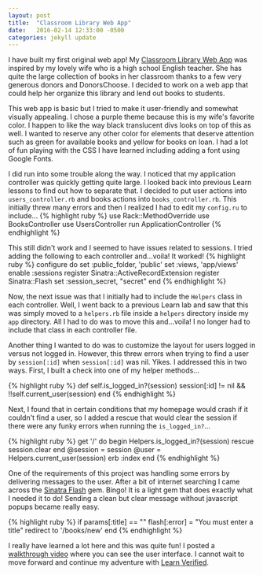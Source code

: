 ```yaml
---
layout: post
title:  "Classroom Library Web App"
date:   2016-02-14 12:33:00 -0500
categories: jekyll update
---
```


I have built my first original web app! My [Classroom Library Web App][classroom-library] was inspired by my lovely wife who is a high school English teacher. She has quite the large collection of books in her classroom thanks to a few very generous donors and DonorsChoose. I decided to work on a web app that could help her organize this library and lend out books to students.

This web app is basic but I tried to make it user-friendly and somewhat visually appealing. I chose a purple theme because this is my wife's favorite color. I happen to like the way black translucent divs looks on top of this as well. I wanted to reserve any other color for elements that deserve attention such as green for available books and yellow for books on loan. I had a lot of fun playing with the CSS I have learned including adding a font using Google Fonts.

I did run into some trouble along the way. I noticed that my application controller was quickly getting quite large. I looked back into previous Learn lessons to find out how to separate that. I decided to put user actions into `users_controller.rb` and books actions into `books_controller.rb`. This initially threw many errors and then I realized I had to edit my `config.ru` to include...
{% highlight ruby %}
  use Rack::MethodOverride
  use BooksController
  use UsersController
  run ApplicationController
{% endhighlight %}

This still didn't work and I seemed to have issues related to sessions. I tried adding the following to each controller and...voila! It worked!
{% highlight ruby %}
  configure do
    set :public_folder, 'public'
    set :views, 'app/views'
    enable :sessions
    register Sinatra::ActiveRecordExtension
    register Sinatra::Flash
    set :session_secret, "secret"
  end
{% endhighlight %}

Now, the next issue was that I initially had to include the `Helpers` class in each controller. Well, I went back to a previous Learn lab and saw that this was simply moved to a `helpers.rb` file inside a `helpers` directory inside my `app` directory. All I had to do was to move this and...voila! I no longer had to include that class in each controller file.

Another thing I wanted to do was to customize the layout for users logged in versus not logged in. However, this threw errors when trying to find a user by `session[:id]` when `session[:id]` was nil. Yikes. I addressed this in two ways. First, I built a check into one of my helper methods...

{% highlight ruby %}
  def self.is_logged_in?(session)
    session[:id] != nil && !!self.current_user(session)
  end
{% endhighlight %}

Next, I found that in certain conditions that my homepage would crash if it couldn't find a user, so I added a rescue that would clear the session if there were any funky errors when running the `is_logged_in?`...

{% highlight ruby %}
  get '/' do
    begin
      Helpers.is_logged_in?(session)
    rescue
      session.clear
    end
    @session = session
    @user = Helpers.current_user(session)
    erb :index
  end
{% endhighlight %}

One of the requirements of this project was handling some errors by delivering messages to the user. After a bit of internet searching I came across the [Sinatra Flash][sinatra-flash] gem. Bingo! It is a light gem that does exactly what I needed it to do! Sending a clean but clear message without javascript popups became really easy.

{% highlight ruby %}
  if params[:title] == ""
      flash[:error] = "You must enter a title"
      redirect to '/books/new'
    end
{% endhighlight %}

I really have learned a lot here and this was quite fun! I posted a [walkthrough video][walkthrough] where you can see the user interface. I cannot wait to move forward and continue my adventure with [Learn Verified][learn-verified].


[classroom-library]: https://github.com/HarlemSquirrel/classroom-library
[sinatra-flash]: https://github.com/SFEley/sinatra-flash
[learn-verified]: https://learn.co/verified
[walkthrough]: https://www.youtube.com/watch?v=RnCwkE9IVN4
